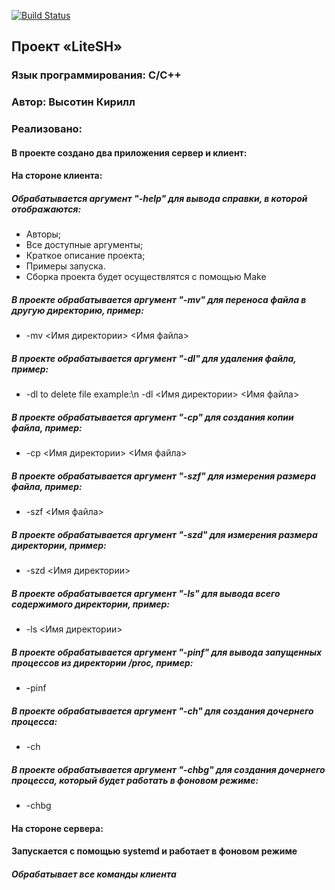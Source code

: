 [![Build Status](https://travis-ci.org/MesieGrandMasterBit/OS-L4.svg?branch=main)](https://github.com/MesieGrandMasterBit/OS-L4)

## Проект «LiteSH»

### Язык программирования: С/С++

### Автор: Высотин Кирилл
### Реализовано:
#### В проекте создано два приложения сервер и клиент:
#### На стороне клиента:
##### Обрабатывается аргумент "-help" для вывода справки, в которой отображаются:
- Авторы;
- Все доступные аргументы;
- Краткое описание проекта;
- Примеры запуска.
- Сборка проекта будет осуществлятся с помощью Make
##### В проекте обрабатывается аргумент "-mv" для переноса файла в другую директорию, пример:
- -mv <Имя директории> <Имя файла>
##### В проекте обрабатывается аргумент "-dl" для удаления файла, пример:
- -dl to delete file example:\n -dl <Имя директории> <Имя файла>
##### В проекте обрабатывается аргумент "-cp" для создания копии файла, пример:
- -cp <Имя директории> <Имя файла>
##### В проекте обрабатывается аргумент "-szf" для измерения размера файла, пример:
- -szf <Имя файла>
##### В проекте обрабатывается аргумент "-szd" для измерения размера директории, пример:
- -szd <Имя директории>
##### В проекте обрабатывается аргумент "-ls" для вывода всего содержимого директории, пример:
- -ls <Имя директории>
##### В проекте обрабатывается аргумент "-pinf" для вывода запущенных процессов из директории /proc, пример:
- -pinf
##### В проекте обрабатывается аргумент "-ch" для создания дочернего процесса:
- -ch
##### В проекте обрабатывается аргумент "-chbg" для создания дочернего процесса, который будет работать в фоновом режиме:
- -chbg
#### На стороне сервера:
#### Запускается с помощью systemd и работает в фоновом режиме
##### Обрабатывает все команды клиента
